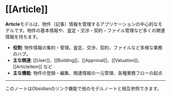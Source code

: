 # [[Article]]

**Article**モデルは、物件（記事）情報を管理するアプリケーションの中心的なモデルです。物件の基本情報や、査定・交渉・契約・ファイル管理など多くの関連情報を持ちます。

- **役割**: 物件情報の集約・管理。査定、交渉、契約、ファイルなど多様な業務のハブ。
- **主な関連**: [[User]]、[[Building]]、[[Approval]]、[[Valuation]]、[[ArticleItem]] など
- **主な機能**: 物件の登録・編集、関連情報の一元管理、各種業務フローの起点

---

このノートはObsidianのリンク機能で他のモデルノートと相互参照できます。 